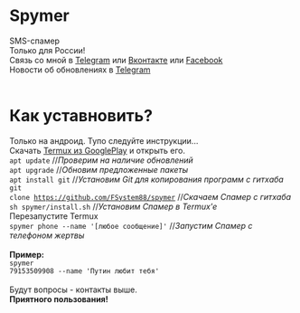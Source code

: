 # Spymer
SMS-спамер<br>
Только для России!<br>
Связь со мной в <a href="https://t-do.ru/FSystem88">Telegram</a> или <a href="https://vk.com/fsys88">Вконтакте</a> или <a href="https://www.facebook.com/ivan.godunov.junior">Facebook</a><br>
Новости об обновлениях в <a href="https://t-do.ru/spymer">Telegram</a><br><br>

# Как уставновить?
Только на андроид. Тупо следуйте инструкции...<br>
Скачать <a href="https://play.google.com/store/apps/details?id=com.termux&hl=ru">Termux из GooglePlay</a> и открыть его.<br>
<code>apt update</code> //<i>Проверим на наличие обновлений</i><br>
<code>apt upgrade</code> //<i>Обновим предложенные пакеты</i><br>
<code>apt install git</code> //<i>Установим Git для копирования программ с гитхаба</i><br>
<code>git clone https://github.com/FSystem88/spymer</code> //<i>Скачаем Спамер с гитхаба</i><br>
<code>sh spymer/install.sh</code> //<i>Установим Спамер в Termux'e</i><br>
<a>Перезапустите Termux</a><br>
<code>spymer phone --name '[любое сообщение]'</code> //<i>Запустим Спамер с телефоном жертвы</i><br>
<br>
<b>Пример:</b><br>
<code>spymer 79153509908 --name 'Путин любит тебя'</code><br><br>
Будут вопросы - контакты выше.<br>
<b>Приятного пользования!</b>
